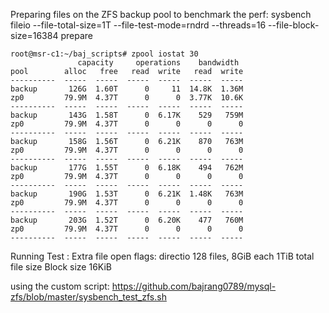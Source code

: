 
Preparing files on the ZFS backup pool to benchmark the perf:
sysbench fileio --file-total-size=1T --file-test-mode=rndrd --threads=16 --file-block-size=16384 prepare

```
root@msr-c1:~/baj_scripts# zpool iostat 30
               capacity     operations    bandwidth
pool        alloc   free   read  write   read  write
----------  -----  -----  -----  -----  -----  -----
backup       126G  1.60T      0     11  14.8K  1.36M
zp0         79.9M  4.37T      0      0  3.77K  10.6K
----------  -----  -----  -----  -----  -----  -----
backup       143G  1.58T      0  6.17K    529   759M
zp0         79.9M  4.37T      0      0      0      0
----------  -----  -----  -----  -----  -----  -----
backup       158G  1.56T      0  6.21K    870   763M
zp0         79.9M  4.37T      0      0      0      0
----------  -----  -----  -----  -----  -----  -----
backup       177G  1.55T      0  6.18K    494   762M
zp0         79.9M  4.37T      0      0      0      0
----------  -----  -----  -----  -----  -----  -----
backup       190G  1.53T      0  6.21K  1.48K   763M
zp0         79.9M  4.37T      0      0      0      0
----------  -----  -----  -----  -----  -----  -----
backup       203G  1.52T      0  6.20K    477   760M
zp0         79.9M  4.37T      0      0      0      0
----------  -----  -----  -----  -----  -----  -----
```

Running Test : 
Extra file open flags: directio
128 files, 8GiB each
1TiB total file size
Block size 16KiB

using the custom script: https://github.com/bajrang0789/mysql-zfs/blob/master/sysbench_test_zfs.sh
